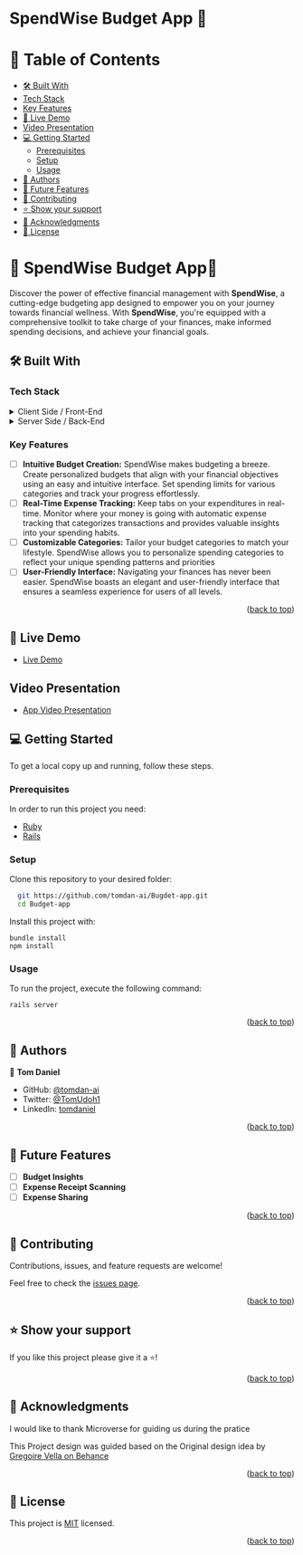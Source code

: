 <a name="readme-top"></a>
<!-- TABLE OF CONTENTS -->
# SpendWise Budget App 🧮

# 📗 Table of Contents
  - [🛠️ Built With ](#-built-with-)
  - [Tech Stack ](#tech-stack-)
  - [Key Features ](#key-features-)
  - [🚀 Live Demo ](#-live-demo-)
  - [Video Presentation ](#video-presentation-)
  - [💻 Getting Started ](#-getting-started-)
    - [Prerequisites](#prerequisites)
    - [Setup](#setup)
    - [Usage](#usage)
  - [👥 Authors ](#-authors-)
  - [🔭 Future Features ](#-future-features-)
  - [🤝 Contributing ](#-contributing-)
  - [⭐ Show your support ](#️-show-your-support-)
  - [🙏 Acknowledgments ](#-acknowledgments-)
  - [📝 License ](#-license-)

<!-- PROJECT DESCRIPTION -->

# 📖 SpendWise Budget App🧮 <a name="about-project"></a>

Discover the power of effective financial management with **SpendWise**, a cutting-edge budgeting app designed to empower you on your journey towards financial wellness. With **SpendWise**, you're equipped with a comprehensive toolkit to take charge of your finances, make informed spending decisions, and achieve your financial goals.

## 🛠️ Built With <a name="built-with"></a>

### Tech Stack <a name="tech-stack"></a>

<details>
  <summary>Client Side / Front-End</summary>
  <ul>
    <li><a href="https://https://https://gorails.com/">Ruby on Rails</a></li>
    <li><a href="https://www.w3.org/Style/CSS/">CSS</a></li>
  </ul>
</details>

<details>
  <summary>Server Side / Back-End</summary>
  <ul>
    <li><a href="https://postgresql.org/">PostgreSQL</a></li>
    <li><a href="https://render.com/">Render</a></li>
    <li><a href="https://https://gorails.com/">Rails</a></li>
  </ul>
</details>

<!-- Features -->

### Key Features <a name="key-features"></a>

- [ ] **Intuitive Budget Creation:** SpendWise makes budgeting a breeze. Create personalized budgets that align with your financial objectives using an easy and intuitive interface. Set spending limits for various categories and track your progress effortlessly.
- [ ] **Real-Time Expense Tracking:** Keep tabs on your expenditures in real-time. Monitor where your money is going with automatic expense tracking that categorizes transactions and provides valuable insights into your spending habits.
- [ ] **Customizable Categories:** Tailor your budget categories to match your lifestyle. SpendWise allows you to personalize spending categories to reflect your unique spending patterns and priorities
- [ ] **User-Friendly Interface:** Navigating your finances has never been easier. SpendWise boasts an elegant and user-friendly interface that ensures a seamless experience for users of all levels.

<p align="right">(<a href="#readme-top">back to top</a>)</p>

<!-- LIVE DEMO -->

## 🚀 Live Demo <a name="live-demo"></a>

- [Live Demo](https://spendwise-spj5.onrender.com/)

<!-- Presentation -->

## Video Presentation <a name="video"></a>

- [App Video Presentation](https://drive.google.com/file/d/15HTgbOawWQ1frU9IPn8S84AnoNliqAYK/view?usp=sharing)

<!-- GETTING STARTED -->

## 💻 Getting Started <a name="getting-started"></a>

To get a local copy up and running, follow these steps.

### Prerequisites

In order to run this project you need:

- [Ruby](https://www.ruby-lang.org/en/)
- [Rails](https://rubyonrails.org/)

### Setup

Clone this repository to your desired folder:

```sh
  git https://github.com/tomdan-ai/Bugdet-app.git
  cd Budget-app
```

<!-- ### Install -->

Install this project with:

```
bundle install
npm install

```

### Usage

To run the project, execute the following command:

```
rails server
```

<p align="right">(<a href="#readme-top">back to top</a>)</p>

<!-- AUTHORS -->

## 👥 Authors <a name="authors"></a>

👤 **Tom Daniel**

- GitHub: [@tomdan-ai](https://github.com/tomdan-ai)
- Twitter: [@TomUdoh1](https://twitter.com/TomUdoh1)
- LinkedIn: [tomdaniel](https://www.linkedin.com/in/tomudoh)

<p align="right">(<a href="#readme-top">back to top</a>)</p>

<!-- FUTURE FEATURES -->

## 🔭 Future Features <a name="future-features"></a>

- [ ] **Budget Insights**
- [ ] **Expense Receipt Scanning**
- [ ] **Expense Sharing**

<p align="right">(<a href="#readme-top">back to top</a>)</p>

<!-- CONTRIBUTING -->

## 🤝 Contributing <a name="contributing"></a>

Contributions, issues, and feature requests are welcome!

Feel free to check the [issues page](../../issues/).

<p align="right">(<a href="#readme-top">back to top</a>)</p>

<!-- SUPPORT -->

## ⭐ Show your support <a name="support"></a>

If you like this project please give it a ⭐!

<p align="right">(<a href="#readme-top">back to top</a>)</p>

<!-- ACKNOWLEDGEMENTS -->

## 🙏 Acknowledgments <a name="acknowledgements"></a>

I would like to thank Microverse for guiding us during the pratice

This Project design was guided based on the Original design idea by [Gregoire Vella on Behance](https://www.behance.net/gregoirevella)

<p align="right">(<a href="#readme-top">back to top</a>)</p>

<!-- LICENSE -->

## 📝 License <a name="license"></a>

This project is [MIT](./LICENSE) licensed.

<p align="right">(<a href="#readme-top">back to top</a>)</p>

